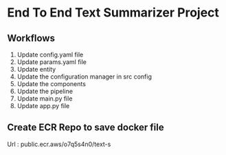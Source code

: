 # End To End Text Summarizer Project

## Workflows

1. Update config.yaml file
2. Update params.yaml file
3. Update entity
4. Update the configuration manager in src config
5. Update the components
6. Update the pipeline
7. Update main.py file
8. Update app.py file


## Create ECR Repo to save docker file

Url : public.ecr.aws/o7q5s4n0/text-s